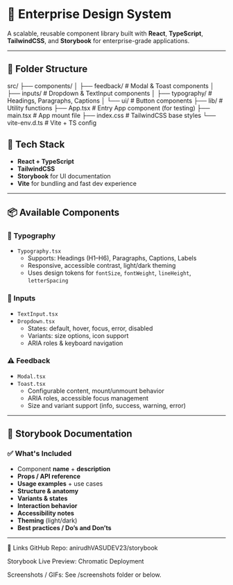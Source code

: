# 🌟 Enterprise Design System

A scalable, reusable component library built with **React**, **TypeScript**, **TailwindCSS**, and **Storybook** for enterprise-grade applications.

---

## 📁 Folder Structure

src/
├── components/
│ ├── feedback/ # Modal & Toast components
│ ├── inputs/ # Dropdown & TextInput components
│ ├── typography/ # Headings, Paragraphs, Captions
│ └── ui/ # Button components
├── lib/ # Utility functions
├── App.tsx # Entry App component (for testing)
├── main.tsx # App mount file
├── index.css # TailwindCSS base styles
└── vite-env.d.ts # Vite + TS config

## 🚀 Tech Stack

- **React + TypeScript**
- **TailwindCSS**
- **Storybook** for UI documentation
- **Vite** for bundling and fast dev experience

---

## 📦 Available Components

### 🧱 Typography
- `Typography.tsx`
  - Supports: Headings (H1–H6), Paragraphs, Captions, Labels
  - Responsive, accessible contrast, light/dark theming
  - Uses design tokens for `fontSize`, `fontWeight`, `lineHeight`, `letterSpacing`

### 🧩 Inputs
- `TextInput.tsx`
- `Dropdown.tsx`
  - States: default, hover, focus, error, disabled
  - Variants: size options, icon support
  - ARIA roles & keyboard navigation

### ⚠️ Feedback
- `Modal.tsx`
- `Toast.tsx`
  - Configurable content, mount/unmount behavior
  - ARIA roles, accessible focus management
  - Size and variant support (info, success, warning, error)

---

## 📘 Storybook Documentation

### ✅ What's Included
- Component **name** + **description**
- **Props / API reference**
- **Usage examples** + use cases
- **Structure & anatomy**
- **Variants & states**
- **Interaction behavior**
- **Accessibility notes**
- **Theming** (light/dark)
- **Best practices / Do’s and Don’ts**

---

🔗 Links
GitHub Repo: anirudhVASUDEV23/storybook

Storybook Live Preview: Chromatic Deployment

Screenshots / GIFs: See /screenshots folder or below.
